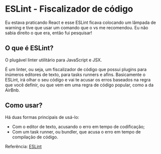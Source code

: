 # ESLint - Fiscalizador de código

Eu estava praticando React e esse ESLint ficava colocando um lâmpada de warning e tive que usar um comando que o vs me recomendou. Eu não sabia direito o que era, então fui pesquisar!

## O que é ESLint?

O plugável linter utilitário para JavaScript e JSX. 

É um linter, ou seja, um fiscalizador de código que possui plugins para inúmeros editores de texto, para tasks runners e afins. Basicamente o ESLint, irá olhar o seu código e vai te acusar os erros baseados na regra que você definir, ou que vem em uma regra de código popular, como a da AirBnb.

## Como usar?
Há duas formas principais de usá-lo:

* Com o editor de texto, acusando o erro em tempo de codificação;
* Com um task runner, ou bundler, que acusa o erro em tempo de compilação de código.

Referência: [ESLint](https://medium.com/emanuelg-blog/escolha-automatizar-eslint-6077128a3efe)